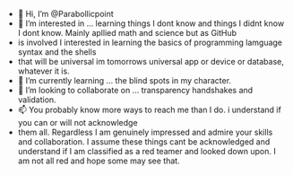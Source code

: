 - 👋 Hi, I’m @Parabollicpoint
- 👀 I’m interested in ... learning things I dont know and things I didnt know I dont know. Mainly apllied math and science but as GitHub
- is involved I interested in learning the basics of programming lamguage syntax and the shells
- that will be universal im tomorrows universal app or device or database, whatever it is.
- 🌱 I’m currently learning ... the blind spots in my character.
- 💞️ I’m looking to collaborate on ... transparency handshakes and validation.
- 📫 You probably know more ways to reach me than I do. i understand if you can or will not acknowledge
- them all. Regardless I am genuinely impressed and admire your skills and collaboration. I assume these things
cant be acknowledged and understand if I am classified as a red teamer and looked down upon. I am not all red and hope
some may see that. 

<!---
Parabollicpoint/Parabollicpoint is a ✨ special ✨ repository because its `README.md` (this file) appears on your GitHub profile.
You can click the Preview link to take a look at your changes.
--->
